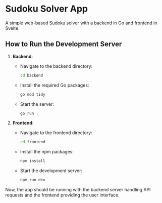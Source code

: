 # Sudoku Solver App

A simple web-based Sudoku solver with a backend in Go and frontend in Svelte.

## How to Run the Development Server

1. **Backend**:
    - Navigate to the backend directory:
      ```bash
      cd backend
      ```
    - Install the required Go packages:
      ```bash
      go mod tidy
      ```
    - Start the server:
      ```bash
      go run .
      ```

2. **Frontend**:
    - Navigate to the frontend directory:
      ```bash
      cd frontend
      ```
    - Install the npm packages:
      ```bash
      npm install
      ```
    - Start the development server:
      ```bash
      npm run dev
      ```

Now, the app should be running with the backend server handling API requests and the frontend providing the user interface.
